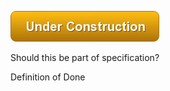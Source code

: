 ![Under Construction](/images/state/uc.png)

Should this be part of specification?



Definition of Done


